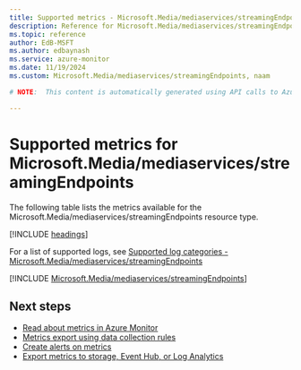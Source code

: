 ```yaml
---
title: Supported metrics - Microsoft.Media/mediaservices/streamingEndpoints
description: Reference for Microsoft.Media/mediaservices/streamingEndpoints metrics in Azure Monitor.
ms.topic: reference
author: EdB-MSFT
ms.author: edbaynash
ms.service: azure-monitor
ms.date: 11/19/2024
ms.custom: Microsoft.Media/mediaservices/streamingEndpoints, naam

# NOTE:  This content is automatically generated using API calls to Azure. Any edits made on these files will be overwritten in the next run of the script. 

---
```


  
# Supported metrics for Microsoft.Media/mediaservices/streamingEndpoints
  
The following table lists the metrics available for the Microsoft.Media/mediaservices/streamingEndpoints resource type.  
  
  
[!INCLUDE [headings](~/reusable-content/ce-skilling/azure/includes/azure-monitor/reference/metrics/metrics-headings.md)]  
  
  
  
For a list of supported logs, see [Supported log categories - Microsoft.Media/mediaservices/streamingEndpoints](../supported-logs/microsoft-media-mediaservices-streamingendpoints-logs.md)  
  
 

[!INCLUDE [Microsoft.Media/mediaservices/streamingEndpoints](~/reusable-content/ce-skilling/azure/includes/azure-monitor/reference/metrics/microsoft-media-mediaservices-streamingendpoints-metrics-include.md)]  



## Next steps

- [Read about metrics in Azure Monitor](/azure/azure-monitor/data-platform)
- [Metrics export using data collection rules](/azure/azure-monitor/essentials/data-collection-metrics)
- [Create alerts on metrics](/azure/azure-monitor/alerts/alerts-overview)
- [Export metrics to storage, Event Hub, or Log Analytics](/azure/azure-monitor/essentials/platform-logs-overview)
